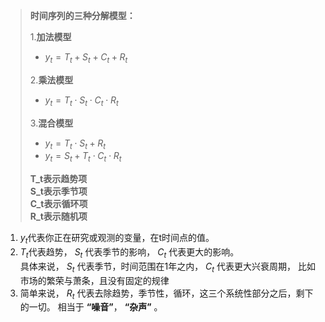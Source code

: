 >**时间序列的三种分解模型：**  
>
>1.**加法模型**  
>    *  $y_t = T_t + S_t + C_t + R_t$  
>
>2.**乘法模型**  
>    *  $y_t = T_t \cdot S_t \cdot C_t \cdot R_t$  
>
>3.**混合模型**  
>    *  $y_t = T_t \cdot S_t + R_t$  
>    *  $y_t = S_t + T_t \cdot C_t \cdot R_t$  
>
>**T_t表示趋势项**  
>**S_t表示季节项**  
>**C_t表示循环项**  
>**R_t表示随机项**

1. $y_t$代表你正在研究或观测的变量，在t时间点的值。  
2. $T_t$代表趋势， $S_t$ 代表季节的影响， $C_t$ 代表更大的影响。  
  具体来说， $S_t$ 代表季节，时间范围在1年之内， $C_t$ 代表更大兴衰周期，
  比如市场的繁荣与萧条，且没有固定的规律
3. 简单来说， $R_t$ 代表去除趋势，季节性，循环，这三个系统性部分之后，剩下的一切。
   相当于 **“噪音”**， **“杂声”** 。
